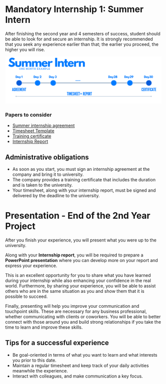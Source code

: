 <br>
<br>

# Mandatory Internship 1: Summer Intern
After finishing the second year and 4 semesters of success, student should be able to look for and secure an internship. It is strongly recommended that you seek any experience earlier than that; the earlier you proceed, the higher you will rise.

![BRANCH_INSIGHT](images/InternsAssets/summerintern.png)
### Papers to consider 
- [Summer internship agreement](https://github.com/Y4HYA4/TheRealBachelorsDocs/blob/main/docs/images/InternsAssets/Convention-Stage-ete.pdf)
- [Timesheet Template](https://github.com/Y4HYA4/TheRealBachelorsDocs/blob/main/docs/images/InternsAssets/Journal-de-stage.docx)
- [Training certificate](images/InternsAssets/certificate.md)
- [Internship Report](https://github.com/Y4HYA4/ExperienceInCloud/tree/main/First_InternReport#internship-report-at-linedata)

## Administrative obligations

- As soon as you start, you must sign an internship agreement at the company and bring it to university.
- The company provides a training certificate that includes the duration and is taken to the university.
- Your timesheet, along with your internship report, must be signed and delivered by the deadline to the university.

# Presentation - End of the 2nd Year Project
After you finish your experience, you will present what you were up to the university. 

Along with your **Internship report**, you will be required to prepare a **PowerPoint presentation** where you can develop more on your report and express your experience.

This is an excellent opportunity for you to share what you have learned during your internship while also enhancing your confidence in the real world.
Furthermore, by sharing your experience, you will be able to assist others who are in the same situation as you and show them that it is possible to succeed.

Finally, presenting will help you improve your communication and touchpoint skills. These are necessary for any business professional, whether communicating with clients or coworkers. You will be able to better connect with those around you and build strong relationships if you take the time to learn and improve these skills.

## Tips for a successful experience
- Be goal-oriented in terms of what you want to learn and what interests you prior to this date.
- Maintain a regular timesheet and keep track of your daily activities meanwhile the experience.
- Interact with colleagues, and make communication a key focus.



